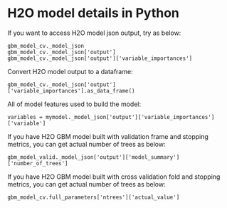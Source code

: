# H2O model details in Python #

If you want to access H2O model json output, try as below:
```
gbm_model_cv._model_json
gbm_model_cv._model_json['output']
gbm_model_cv._model_json['output']['variable_importances']
```

Convert H2O model output to a dataframe:
```
gbm_model_cv._model_json['output']['variable_importances'].as_data_frame()
```

All of model features used to build the model:
```
variables = mymodel._model_json['output']['variable_importances']['variable']
```

If you have H2O GBM model built with validation frame and stopping metrics, you can get actual number of trees as below:
```
gbm_model_valid._model_json['output']['model_summary']['number_of_trees']
```

If you have H2O GBM model built with cross validation fold and stopping metrics, you can get actual number of trees as below:
```
gbm_model_cv.full_parameters['ntrees']['actual_value']
```
